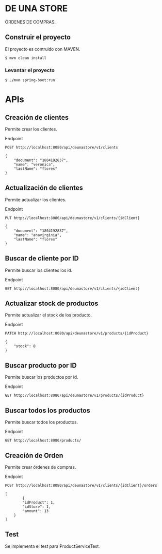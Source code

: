 # DE UNA STORE

ÓRDENES DE COMPRAS.

## Construir el proyecto

El proyecto es contruido con MAVEN.

```console
$ mvn clean install
```

### Levantar el proyecto

```console
$ ./mvn spring-boot:run
```

# APIs


## Creación de clientes
Permite crear los clientes.

Endpoint

```text
POST http://localhost:8080/api/deunastore/v1/clients
```
```console
{
    "document": "1804192837",
    "name": "veronica",
    "lastName": "flores"
}

```
## Actualización de clientes
Permite actualizar los clientes.

Endpoint

```text
PUT http://localhost:8080/api/deunastore/v1/clients/{idClient}
```
```console
{
    "document": "1804192837",
    "name": "anavirginia",
    "lastName": "flores"
}

```
## Buscar de cliente por ID
Permite buscar los clientes los id.

Endpoint

```text
GET http://localhost:8080/api/deunastore/v1/clients/{idClient}
```

## Actualizar stock de productos
Permite actualizar el stock de los producto.

Endpoint

```text
PATCH http://localhost:8080/api/deunastore/v1/products/{idProduct}
```
```console
{
    "stock": 8
}
```
## Buscar producto por ID
Permite buscar los productos por id.

Endpoint

```text
GET http://localhost:8080/api/deunastore/v1/products/{idProduct}
```

## Buscar todos los productos
Permite buscar todos los productos.

Endpoint

```text
GET http://localhost:8080/products/
```


## Creación de Orden
Permite crear órdenes de compras.

Endpoint

```text
POST http://localhost:8080/api/deunastore/v1/clients/{idClient}/orders
```
```console
[
        {
        "idProduct": 1,
        "idStore": 1,
        "amount": 13
    }
]

```

## Test

Se implementa el test para ProductServiceTest.




